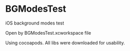 # BGModesTest
iOS background modes test

Open by BGModesTest.xcworkspace file

Using cocoapods. All libs were downloaded for usability.
